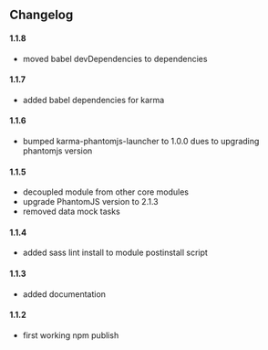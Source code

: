 
## **Changelog**
#### **1.1.8**
- moved babel devDependencies to dependencies


#### **1.1.7**
- added babel dependencies for karma

#### **1.1.6**
- bumped karma-phantomjs-launcher to 1.0.0 dues to upgrading phantomjs version

#### **1.1.5**
- decoupled module from other core modules
- upgrade PhantomJS version to 2.1.3
- removed data mock tasks

#### **1.1.4**
- added sass lint install to module postinstall script

#### **1.1.3**
- added documentation

#### **1.1.2**
- first working npm publish

